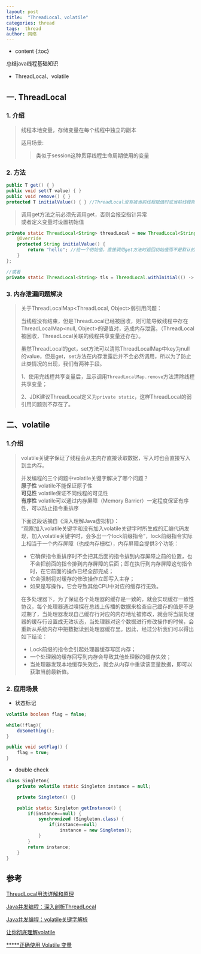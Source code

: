 ```yaml
---
layout: post
title:  "ThreadLocal、volatile"
categories: thread
tags:  thread
author: 网络
---
```


* content
{:toc}

总结java线程基础知识

* ThreadLocal、volatile









## 一. ThreadLocal

### 1. 介绍

> 线程本地变量，存储变量在每个线程中独立的副本
> 
> 适用场景: 
>
> > 类似于session这种贯穿线程生命周期使用的变量

### 2. 方法

```java
public T get() { }
public void set(T value) { }
public void remove() { }
protected T initialValue() { } //ThreadLocal没有被当前线程赋值时或当前线程刚调用remove方法后调用get方法，返回此方法值
```

> 调用get方法之前必须先调用get，否则会报空指针异常  
> 或者定义变量时设置初始值  

```java
private static ThreadLocal<String> threadLocal = new ThreadLocal<String>(){
    @Override
    protected String initialValue() {
        return "hello"; //给一个初始值，直接调用get方法时返回初始值而不是默认的null
    }
};

//或者
private static ThreadLocal<String> tls = ThreadLocal.withInitial(() -> "hello");
```

### 3. 内存泄漏问题解决

> 关于ThreadLocalMap<ThreadLocal, Object>弱引用问题：
> 
> 当线程没有结束，但是ThreadLocal已经被回收，则可能导致线程中存在ThreadLocalMap<null, Object>的键值对，造成内存泄露。（ThreadLocal被回收，ThreadLocal关联的线程共享变量还存在）。
> 
> 虽然ThreadLocal的get，set方法可以清除ThreadLocalMap中key为null的value，但是get，set方法在内存泄露后并不会必然调用，所以为了防止此类情况的出现，我们有两种手段。
> 
> 1、使用完线程共享变量后，显示调用`ThreadLocalMap.remove`方法清除线程共享变量；
> 
> 2、JDK建议ThreadLocal定义为`private static`，这样ThreadLocal的弱引用问题则不存在了。

## 二、volatile

### 1.介绍

> volatile关键字保证了线程会从主内存直接读取数据，写入时也会直接写入到主内存。
>
> 并发编程的三个问题中volatile关键字解决了哪个问题？  
> **原子性**  volatile不能保证原子性  
> **可见性**  volatile保证不同线程的可见性  
> **有序性**  volatile可以通过内存屏障（Memory Barrier）一定程度保证有序性，可以防止指令重排序
>
> 下面这段话摘自《深入理解Java虚拟机》：  
> “观察加入volatile关键字和没有加入volatile关键字时所生成的汇编代码发现，加入volatile关键字时，会多出一个lock前缀指令”，lock前缀指令实际上相当于一个内存屏障（也成内存栅栏），内存屏障会提供3个功能：
>
> * 它确保指令重排序时不会把其后面的指令排到内存屏障之前的位置，也不会把前面的指令排到内存屏障的后面；即在执行到内存屏障这句指令时，在它前面的操作已经全部完成；
> * 它会强制将对缓存的修改操作立即写入主存；
> * 如果是写操作，它会导致其他CPU中对应的缓存行无效。
>
> 在多处理器下，为了保证各个处理器的缓存是一致的，就会实现缓存一致性协议，每个处理器通过嗅探在总线上传播的数据来检查自己缓存的值是不是过期了，当处理器发现自己缓存行对应的内存地址被修改，就会将当前处理器的缓存行设置成无效状态，当处理器对这个数据进行修改操作的时候，会重新从系统内存中把数据读到处理器缓存里。因此，经过分析我们可以得出如下结论：
>
> * Lock前缀的指令会引起处理器缓存写回内存；
> * 一个处理器的缓存回写到内存会导致其他处理器的缓存失效；
> * 当处理器发现本地缓存失效后，就会从内存中重读该变量数据，即可以获取当前最新值。

### 2. 应用场景

* 状态标记

```java
volatile boolean flag = false;

while(!flag){
    doSomething();
}

public void setFlag() {
    flag = true;
}
```

* double check

```java
class Singleton{
    private volatile static Singleton instance = null;

    private Singleton() {}

    public static Singleton getInstance() {
        if(instance==null) {
            synchronized (Singleton.class) {
                if(instance==null)
                    instance = new Singleton();
            }
        }
        return instance;
    }
}
```

## 参考

[ThreadLocal用法详解和原理](https://www.cnblogs.com/coshaho/p/5127135.html)

[Java并发编程：深入剖析ThreadLocal](https://www.cnblogs.com/dolphin0520/p/3920407.html)

[Java并发编程：volatile关键字解析](https://www.cnblogs.com/dolphin0520/p/3920373.html)

[让你彻底理解volatile](https://www.jianshu.com/p/157279e6efdb)

[*****正确使用 Volatile 变量](https://www.ibm.com/developerworks/cn/java/j-jtp06197.html)
